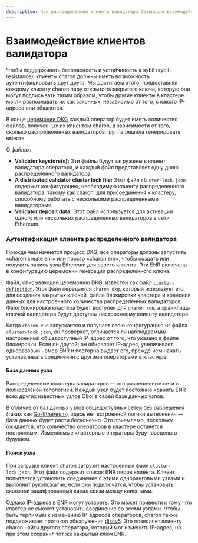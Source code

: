 ```yaml
---
description: Как распределенные клиенты валидатора безопасно взаимодействуют друг с другом?
---
```


# Взаимодействие клиентов валидатора

Чтобы поддерживать безопасность и устойчивость к sybil (sybil-resistance), клиенты charon должны иметь возможность аутентифицировать друг друга. Мы достигаем этого, предоставляя каждому клиенту charon пару открытого/закрытого ключа, которую они могут подписывать таким образом, чтобы другие клиенты в кластере могли распознавать их как законных, независимо от того, с какого IP-адреса они общаются.

В конце [церемонии DKG](./02_validator-creation.md#stages-of-creating-a-distributed-validator) каждый оператор будет иметь количество файлов, полученных их клиентом charon, в зависимости от того, сколько распределенных валидаторов группа решила генерировать вместе.

О файлах:

- **Validator keystore(s):** Эти файлы будут загружены в клиент валидатора оператора, и каждый файл представляет одну долю распределенного валидатора.
- **A distributed validator cluster lock file:** Этот файл `cluster-lock.json` содержит конфигурацию, необходимую клиенту распределенного валидатора, такому как charon, для присоединения к кластеру, способному работать с несколькими распределенными валидаторами.
- **Validator deposit data:** Этот файл используется для активации одного или нескольких распределенных валидаторов в сети Ethereum.

### Аутентификация клиента распределенного валидатора

Прежде чем начнется процесс DKG, все операторы должны запустить «charon create enr» или просто «charon enr», чтобы создать или получить запись узла Ethereum для своего клиента. Эти ENR включены в конфигурацию церемонии генерации распределенного ключа.

Файл, описывающий церемонию DKG, известен как файл [`cluster-definition`](./08_distributed-validator-cluster-manifest.md). Этот файл передается `charon dkg`, который использует его для создания закрытых ключей, файла блокировки кластера и хранения данных для настроенного количества распределенных валидаторов. Файл блокировки кластера будет доступен для `charon run`, а хранилища ключей валидатора будут доступны настроенному клиенту валидатора. 

Когда `charon run` запускается и получает свою конфигурацию из файла `cluster-lock.json`, он проверяет, отличается ли наблюдаемый/настроенный общедоступный IP-адрес от того, что указано в файле блокировки. Если он другой; он обновляет IP-адрес, увеличивает одноразовый номер ENR и повторно выдает его, прежде чем начать устанавливать соединения с другими операторами в кластере.

#### База данных узла

Распределенные кластеры валидаторов — это разрешенные сети с полносвязной топологией. Каждый узел будет постоянно хранить ENR всех других известных узлов Obol в своей базе данных узлов.

В отличие от баз данных узлов общедоступных сетей без разрешения (таких как [Go-Ethereum](https://pkg.go.dev/github.com/ethereum/go-ethereum@v1.10.13/p2p/enode#DB)), здесь нет встроенной логики вытеснения — база данных будет расти бесконечно. Это приемлемо, поскольку ожидается, что количество операторов в кластере останется постоянным. Изменяемые кластерные операторы будут введены в будущем. 

#### Поиск узла

При загрузке клиент charon загрузит настроенный файл `cluster-lock.json`. Этот файл содержит список ENR пиров клиента. Клиент попытается установить соединение с этими одноранговыми узлами и выполнит рукопожатие, если они подключатся, чтобы установить сквозной зашифрованный канал связи между клиентами. 

Однако IP-адреса в ENR могут устареть. Это может привести к тому, что кластер не сможет установить соединение со всеми узлами. Чтобы быть терпимым к изменению IP-адресов операторов, charon также поддерживает протокол обнаружения [discv5](https://github.com/ethereum/devp2p/blob/master/discv5/discv5.md). Это позволяет клиенту charon найти другого оператора, который мог изменить IP-адрес, но при этом сохранил тот же закрытый ключ ENR.



